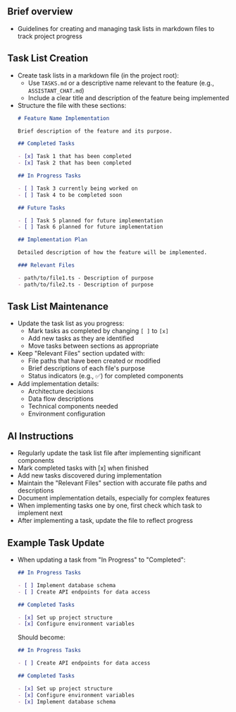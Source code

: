 ## Brief overview
- Guidelines for creating and managing task lists in markdown files to track project progress

## Task List Creation
- Create task lists in a markdown file (in the project root):
  - Use `TASKS.md` or a descriptive name relevant to the feature (e.g., `ASSISTANT_CHAT.md`)
  - Include a clear title and description of the feature being implemented
- Structure the file with these sections:
  ```markdown
  # Feature Name Implementation

  Brief description of the feature and its purpose.

  ## Completed Tasks

  - [x] Task 1 that has been completed
  - [x] Task 2 that has been completed

  ## In Progress Tasks

  - [ ] Task 3 currently being worked on
  - [ ] Task 4 to be completed soon

  ## Future Tasks

  - [ ] Task 5 planned for future implementation
  - [ ] Task 6 planned for future implementation

  ## Implementation Plan

  Detailed description of how the feature will be implemented.

  ### Relevant Files

  - path/to/file1.ts - Description of purpose
  - path/to/file2.ts - Description of purpose
  ```
## Task List Maintenance
- Update the task list as you progress:
  - Mark tasks as completed by changing `[ ]` to `[x]`
  - Add new tasks as they are identified
  - Move tasks between sections as appropriate
- Keep "Relevant Files" section updated with:
  - File paths that have been created or modified
  - Brief descriptions of each file's purpose
  - Status indicators (e.g., ✅) for completed components
- Add implementation details:
  - Architecture decisions
  - Data flow descriptions
  - Technical components needed
  - Environment configuration

## AI Instructions
- Regularly update the task list file after implementing significant components
- Mark completed tasks with [x] when finished
- Add new tasks discovered during implementation
- Maintain the "Relevant Files" section with accurate file paths and descriptions
- Document implementation details, especially for complex features
- When implementing tasks one by one, first check which task to implement next
- After implementing a task, update the file to reflect progress

## Example Task Update
- When updating a task from "In Progress" to "Completed":
  ```markdown
  ## In Progress Tasks

  - [ ] Implement database schema
  - [ ] Create API endpoints for data access

  ## Completed Tasks

  - [x] Set up project structure
  - [x] Configure environment variables
  ```
  Should become:
  ```markdown
  ## In Progress Tasks

  - [ ] Create API endpoints for data access

  ## Completed Tasks

  - [x] Set up project structure
  - [x] Configure environment variables
  - [x] Implement database schema
